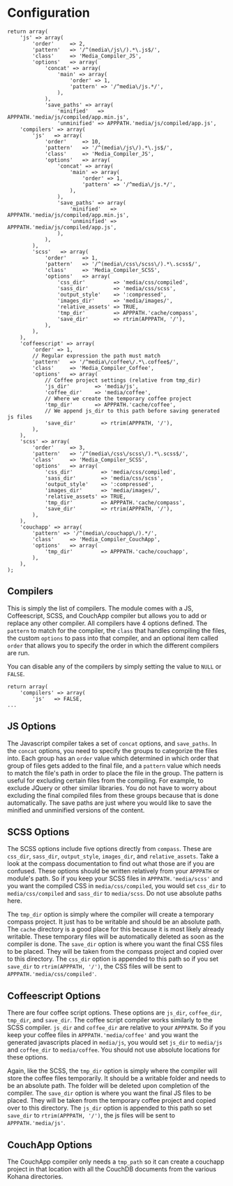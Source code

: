 # Configuration

	return array(
		'js' => array(
			'order'		=> 2,
			'pattern'   => '/^(media\/js\/).*\.js$/',
			'class'     => 'Media_Compiler_JS',
			'options'   => array(
				'concat' => array(
					'main' => array(
						'order' => 1,
						'pattern' => '/^media\/js.*/',
					),
				),
				'save_paths' => array(
					'minified'   => APPPATH.'media/js/compiled/app.min.js',
					'unminified' => APPPATH.'media/js/compiled/app.js',
		'compilers' => array(
			'js'   => array(
				'order'		=> 10,
				'pattern'   => '/^(media\/js\/).*\.js$/',
				'class'     => 'Media_Compiler_JS',
				'options'   => array(
					'concat' => array(
						'main' => array(
							'order' => 1,
							'pattern' => '/^media\/js.*/',
						),
					),
					'save_paths' => array(
						'minified'   => APPPATH.'media/js/compiled/app.min.js',
						'unminified' => APPPATH.'media/js/compiled/app.js',
					),
				),
			),
			'scss'   => array(
				'order'		=> 1,
				'pattern'   => '/^(media\/css\/scss\/).*\.scss$/',
				'class'     => 'Media_Compiler_SCSS',
				'options'   => array(
					'css_dir'         => 'media/css/compiled',
					'sass_dir'        => 'media/css/scss',
					'output_style'    => ':compressed',
					'images_dir'      => 'media/images/',
					'relative_assets' => TRUE,
					'tmp_dir'         => APPPATH.'cache/compass',
					'save_dir'        => rtrim(APPPATH, '/'),
				),
			),
		),
		'coffeescript' => array(
			'order' => 1,
			// Regular expression the path must match
			'pattern'   => '/^media\/coffee\/.*\.coffee$/',
			'class'     => 'Media_Compiler_Coffee',
			'options'   => array(
				// Coffee project settings (relative from tmp_dir)
				'js_dir'		=> 'media/js',
				'coffee_dir'	=> 'media/coffee',
				// Where we create the temporary coffee project
				'tmp_dir' 		=> APPPATH.'cache/coffee',
				// We append js_dir to this path before saving generated js files
				'save_dir'        => rtrim(APPPATH, '/'),
			),
		),
		'scss' => array(
			'order'		=> 3,
			'pattern'   => '/^(media\/css\/scss\/).*\.scss$/',
			'class'     => 'Media_Compiler_SCSS',
			'options'   => array(
				'css_dir'         => 'media/css/compiled',
				'sass_dir'        => 'media/css/scss',
				'output_style'    => ':compressed',
				'images_dir'      => 'media/images/',
				'relative_assets' => TRUE,
				'tmp_dir'         => APPPATH.'cache/compass',
				'save_dir'        => rtrim(APPPATH, '/'),
			),
		),
		'couchapp' => array(
			'pattern' => '/^(media\/couchapp\/).*/',
			'class'     => 'Media_Compiler_CouchApp',
			'options'   => array(
				'tmp_dir'         => APPPATH.'cache/couchapp',
			),
		),
	);

## Compilers

This is simply the list of compilers. The module comes with a JS, Coffeescript, SCSS, and CouchApp compiler but allows you to add or replace any other compiler. All compilers have 4 options defined. The `pattern` to match for the compiler, the `class` that handles compiling the files, the custom `options` to pass into that compiler, and an optional item called `order` that allows you to specify the order in which the different compilers are run.

You can disable any of the compilers by simply setting the value to `NULL` or `FALSE`.

	return array(
		'compilers' => array(
			'js'   => FALSE,
	...

## JS Options

The Javascript compiler takes a set of `concat` options, and `save_paths`. In the `concat` options, you need to specify the groups to categorize the files into. Each group has an `order` value which determined in which order that group of files gets added to the final file, and a `pattern` value which needs to match the file's path in order to place the file in the group. The pattern is useful for excluding certain files from the compiling. For example, to exclude JQuery or other similar libraries. You do not have to worry about excluding the final compiled files from these groups because that is done automatically. The save paths are just where you would like to save the minified and unminified versions of the content.

## SCSS Options

The SCSS options include five options directly from `compass`. These are `css_dir`, `sass_dir`, `output_style`, `images_dir`, and `relative_assets`. Take a look at the compass documentation to find out what those are if you are confused. These options should be written relatively from your `APPPATH` or module's path. So if you keep your SCSS files in `APPPATH.'media/scss'` and you want the compiled CSS in `media/css/compiled`, you would set `css_dir` to `media/css/compiled` and `sass_dir` to `media/scss`. Do not use absolute paths here.

The `tmp_dir` option is simply where the compiler will create a temporary compass project. It just has to be writable and should be an absolute path. The `cache` directory is a good place for this because it is most likely already writable. These temporary files will be automatically deleted as soon as the compiler is done. The `save_dir` option is where you want the final CSS files to be placed. They will be taken from the compass project and copied over to this directory. The `css_dir` option is appended to this path so if you set `save_dir` to `rtrim(APPPATH, '/')`, the CSS files will be sent to `APPPATH.'media/css/compiled'`.

## Coffeescript Options

There are four coffee script options. These options are `js_dir`, `coffee_dir`, `tmp_dir`, and `save_dir`. The coffee script compiler works similarly to the SCSS compiler. `js_dir` and `coffee_dir` are relative to your `APPPATH`. So if you keep your coffee files in `APPPATH.'media/coffee'` and you want the generated javascripts placed in `media/js`, you would set `js_dir` to `media/js` and `coffee_dir` to `media/coffee`. You should not use absolute locations for these options.

Again, like the SCSS, the `tmp_dir` option is simply where the compiler will store the coffee files temporarily. It should be a writable folder and needs to be an absolute path. The folder will be deleted upon completion of the compiler. The `save_dir` option is where you want the final JS files to be placed. They will be taken from the temporary coffee project and copied over to this directory. The `js_dir` option is appended to this path so set `save_dir` to `rtrim(APPPATH, '/')`, the js files will be sent to `APPPATH.'media/js'`.


## CouchApp Options

The CouchApp compiler only needs a `tmp_path` so it can create a couchapp project in that location with all the CouchDB documents from the various Kohana directories.